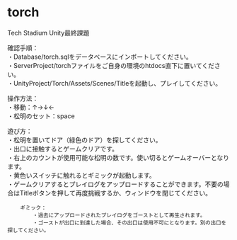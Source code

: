 # torch
Tech Stadium Unity最終課題

確認手順：  
    ・Database/torch.sqlをデータベースにインポートしてください。  
    ・ServerProject/torchファイルをご自身の環境のhtdocs直下に置いてください。  
    ・UnityProject/Torch/Assets/Scenes/Titleを起動し、プレイしてください。  
  
操作方法：  
    ・移動：↑→↓←  
    ・松明のセット：space  
  
遊び方：  
    ・松明を置いてドア（緑色のドア）を探してください。  
    ・出口に接触するとゲームクリアです。  
    ・右上のカウントが使用可能な松明の数です。使い切るとゲームオーバーとなります。  
    ・黄色いスイッチに触れるとギミックが起動します。  
    ・ゲームクリアするとプレイログをアップロードすることができます。不要の場合はTitleボタンを押して再度挑戦するか、ウィンドウを閉じてください。  
      
        ギミック：  
            ・過去にアップロードされたプレイログをゴーストとして再生されます。  
            ・ゴーストが出口に到達した場合、その出口は使用不可にとなります。別の出口を探してください。    
        
    

